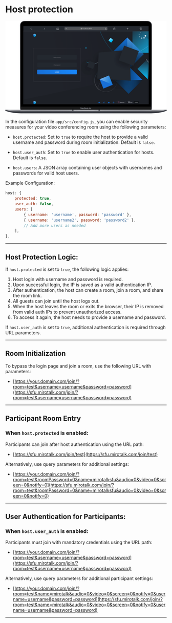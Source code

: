 # Host protection

![mirotalksfu-hp](../images/mirotalksfu-hp.png)

In the configuration file `app/src/config.js`, you can enable security measures for your video conferencing room using the following parameters:

- `host.protected`: Set to `true` to require the host to provide a valid username and password during room initialization. Default is `false`.
- `host.user_auth`: Set to `true` to enable user authentication for hosts. Default is `false`.

- `host.users`: A JSON array containing user objects with usernames and passwords for valid host users.

Example Configuration:

```javascript
host: {
    protected: true,
    user_auth: false,
    users: [
        { username: 'username', password: 'password' },
        { username: 'username2', password: 'password2' },
        // Add more users as needed
    ],
},
```

---

## Host Protection Logic:

If `host.protected` is set to `true`, the following logic applies:

1. Host login with username and password is required.
2. Upon successful login, the IP is saved as a valid authentication IP.
3. After authentication, the host can create a room, join a room, and share the room link.
4. All guests can join until the host logs out.
5. When the host leaves the room or exits the browser, their IP is removed from valid auth IPs to prevent unauthorized access.
6. To access it again, the host needs to provide a username and password.

If `host.user_auth` is set to `true`, additional authentication is required through URL parameters.

---

## Room Initialization

To bypass the login page and join a room, use the following URL with parameters:

- [https://your.domain.com/join/?room=test&username=username&password=password](https://sfu.mirotalk.com/join/?room=test&username=username&password=password)

---

## Participant Room Entry

### When `host.protected` is enabled:

Participants can join after host authentication using the URL path:

- [https://sfu.mirotalk.com/join/test](https://sfu.mirotalk.com/join/test)

Alternatively, use query parameters for additional settings:

- [https://your.domain.com/join/?room=test&roomPassword=0&name=mirotalksfu&audio=0&video=0&screen=0&notify=0](https://sfu.mirotalk.com/join/?room=test&roomPassword=0&name=mirotalksfu&audio=0&video=0&screen=0&notify=0)

---

## User Authentication for Participants:

### When `host.user_auth` is enabled:

Participants must join with mandatory credentials using the URL path:

- [https://your.domain.com/join/?room=test&username=username&password=password](https://sfu.mirotalk.com/join/?room=test&username=username&password=password)

Alternatively, use query parameters for additional participant settings:

- [https://your.domain.com/join/?room=test&name=mirotalk&audio=0&video=0&screen=0&notify=0&username=username&password=password](https://sfu.mirotalk.com/join/?room=test&name=mirotalk&audio=0&video=0&screen=0&notify=0&username=username&password=password)

---
